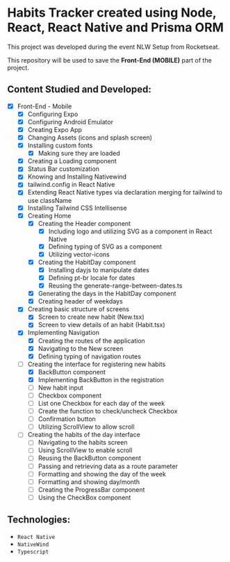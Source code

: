 # Habits Tracker created using Node, React, React Native and Prisma ORM

This project was developed during the event NLW Setup from Rocketseat.

This repository will be used to save the **Front-End (MOBILE)** part of the project.

## Content Studied and Developed:

- [x] Front-End - Mobile
  - [x] Configuring Expo
  - [x] Configuring Android Emulator
  - [x] Creating Expo App
  - [x] Changing Assets (icons and splash screen)
  - [x] Installing custom fonts
    - [x] Making sure they are loaded
  - [x] Creating a Loading component
  - [x] Status Bar customization
  - [x] Knowing and Installing Nativewind
  - [x] tailwind.config in React Native
  - [x] Extending React Native types via declaration merging for tailwind to use className
  - [x] Installing Tailwind CSS Intellisense
  - [x] Creating Home
    - [x] Creating the Header component
      - [x] Including logo and utilizing SVG as a component in React Native
      - [x] Defining typing of SVG as a component
      - [x] Utilizing vector-icons
    - [x] Creating the HabitDay component
      - [x] Installing dayjs to manipulate dates
      - [x] Defining pt-br locale for dates
      - [x] Reusing the generate-range-between-dates.ts
    - [x] Generating the days in the HabitDay component
    - [x] Creating header of weekdays
  - [x] Creating basic structure of screens
    - [x] Screen to create new habit (New.tsx)
    - [x] Screen to view details of an habit (Habit.tsx)
  - [x] Implementing Navigation
    - [x] Creating the routes of the application
    - [x] Navigating to the New screen
    - [x] Defining typing of navigation routes
  - [ ] Creating the interface for registering new habits
    - [x] BackButton component
    - [x] Implementing BackButton in the registration
    - [ ] New habit input
    - [ ] Checkbox component
    - [ ] List one Checkbox for each day of the week
    - [ ] Create the function to check/uncheck Checkbox
    - [ ] Confirmation button
    - [ ] Utilizing ScrollView to allow scroll
  - [ ] Creating the habits of the day interface
    - [ ] Navigating to the habits screen
    - [ ] Using ScrollView to enable scroll
    - [ ] Reusing the BackButton component
    - [ ] Passing and retrieving data as a route parameter
    - [ ] Formatting and showing the day of the week
    - [ ] Formatting and showing day/month
    - [ ] Creating the ProgressBar component
    - [ ] Using the CheckBox component

## Technologies:

- `React Native`
- `NativeWind`
- `Typescript`

